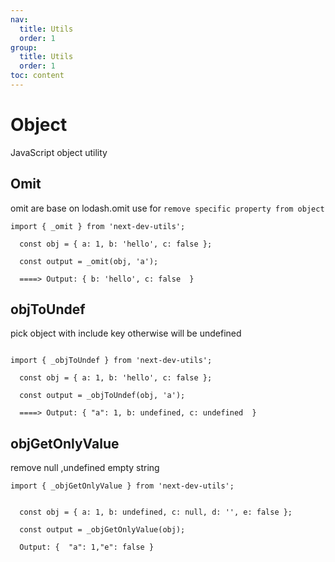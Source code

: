 ```yaml
---
nav:
  title: Utils
  order: 1
group:
  title: Utils
  order: 1
toc: content
---
```


# Object

JavaScript object utility

## Omit

omit are base on lodash.omit
use for `remove specific property from object`

```tsx | pure
import { _omit } from 'next-dev-utils';

  const obj = { a: 1, b: 'hello', c: false };

  const output = _omit(obj, 'a');

  ====> Output: { b: 'hello', c: false  }
```
<embed> 

## objToUndef

pick object with include key otherwise will be undefined

```tsx | pure

import { _objToUndef } from 'next-dev-utils';

  const obj = { a: 1, b: 'hello', c: false };

  const output = _objToUndef(obj, 'a');

  ====> Output: { "a": 1, b: undefined, c: undefined  }

```

## objGetOnlyValue

remove null ,undefined empty string

```tsx | pure
import { _objGetOnlyValue } from 'next-dev-utils';


  const obj = { a: 1, b: undefined, c: null, d: '', e: false };

  const output = _objGetOnlyValue(obj);

  Output: {  "a": 1,"e": false }
```
